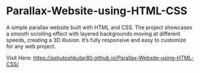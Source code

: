 # Parallax-Website-using-HTML-CSS
A simple parallax website built with HTML and CSS. The project showcases a smooth scrolling effect with layered backgrounds moving at different speeds, creating a 3D illusion. It’s fully responsive and easy to customize for any web project.

Visit Here: https://ashutoshkutar80.github.io/Parallax-Website-using-HTML-CSS/
